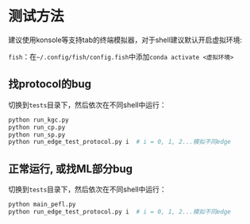 # 测试方法
建议使用konsole等支持tab的终端模拟器，对于shell建议默认开启虚拟环境:

`fish`：在`~/.config/fish/config.fish`中添加`conda activate <虚拟环境>`


## 找protocol的bug
切换到`tests`目录下，然后依次在不同shell中运行：
```bash
python run_kgc.py
python run_cp.py
python run_sp.py
python run_edge_test_protocol.py i  # i = 0, 1, 2...模拟不同edge
```

## 正常运行, 或找ML部分bug
切换到`tests`目录下，然后依次在不同shell中运行：
```bash
python main_pefl.py
python run_edge_test_protocol.py i  # i = 0, 1, 2...模拟不同edge
```
